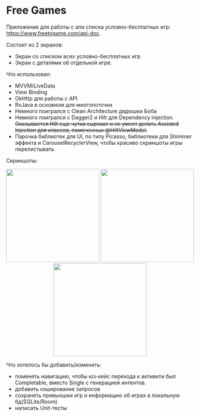 # Free Games
Приложение для работы с апи списка условно-бесплатных игр: https://www.freetogame.com/api-doc.

Состоит из 2 экранов:
- Экран со списком всех условно-бесплатных игр
- Экран с деталями об отдельной игре.

Что использовал:
- MVVM/LiveData
- View Binding
- OkHttp для работы с API
- RxJava в основном для многопоточки
- Немного поигрался с Clean Architecture дядюшки Боба
- Немного поигрался с Dagger2 и Hilt для Dependency injection. ~~Оказывается Hilt еще чутка сыроват и не умеет делать Assisted Injection для классов, помеченных @HiltViewModel.~~
- Парочка библиотек для UI, по типу Picasso, библиотеки для Shimmer эффекта и CarouselRecyclerView, чтобы красиво скриншоты игры перелистывать 

Скриншоты:

<p align="center">
  <img width="250" src="https://i.imgur.com/qWPvYyY.jpg"/>
  <img width="250" src="https://i.imgur.com/uFmtkI6.jpg"/>
  <img width="250" src="https://i.imgur.com/WN8QYmM.jpg"/>
</p>
  

Что хотелось бы добавить/изменить:
- поменять навигацию, чтобы юз-кейс перехода к активити был Completable, вместо Single с генерацией интентов.
- добавить кэширование запросов
- сохранять превьюшки игр и информацию об играх в локальную бд(SQLite/Room)
- написать Unit-тесты

